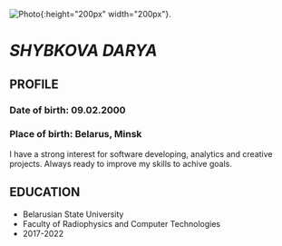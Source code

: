 ![Photo](https://pp.userapi.com/c639226/v639226111/38499/aSv0Wp-9TlU.jpg "Profile picture"){:height="200px" width="200px"}.
# *SHYBKOVA DARYA*

## **PROFILE**
### **Date of birth**: 09.02.2000
### **Place of birth**: Belarus, Minsk
I have a strong interest for software developing, analytics and creative projects.
Always ready to improve my skills to achive goals.

## **EDUCATION**
- Belarusian State University
- Faculty of Radiophysics and Computer Technologies
- 2017-2022